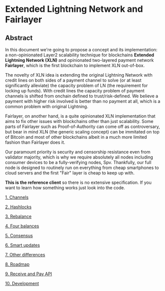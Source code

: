 # Extended Lightning Network and Fairlayer 

## Abstract

In this document we're going to propose a concept and its implementation: a non-opinionated Layer2 scalability technique for blockchains **Extended Lightning Network (XLN)** and opinionated two-layered payment network **Fairlayer**, which is the first blockchain to implement XLN out-of-box.

The novelty of XLN idea is extending the original Lightning Network with credit lines on both sides of a payment channel to solve (or at least significantly alleviate) the capacity problem of LN (the requirement for locking up funds). With credit lines the capacity problem of payment channels is shifted from onchain defined to trust/risk-defined. We believe a payment with higher risk involved is better than no payment at all, which is a common problem with original Lightning.

Fairlayer, on another hand, is a quite opinionated XLN implementation that aims to fix other issues with blockchains other than just scalability. Some parts of Fairlayer such as Proof-of-Authority can come off as controversary, but bear in mind XLN (the generic scaling concept) can be immitated on top of Bitcoin and most of other blockchains albeit in a much more limited fashion than Fairlayer does it.

Our paramount priority is security and censorship resistance even from validator majority, which is why we require absolutely all nodes including consumer devices to be a fully-verifying nodes, Spv. Thankfully, our full node is designed to routinely run on everything from cheap smartphones to cloud servers and the first "Fair" layer is cheap to keep up with.

**This is the reference client** so there is no extensive specification. If you want to learn how something works just look into the code.

[1. Channels](/1_channels.md)

[2. Hashlocks](/2_hashlocks.md)

[3. Rebalance](/3_rebalance.md)

[4. Four balances](/4_four_balances.md)

[5. Consensus](/5_consensus.md)

[6. Smart updates](/6_smart_updates.md)

[7. Other differences](/7_other_differences.md)

[8. Roadmap](/8_roadmap.md)

[9. Receive and Pay API](/9_receive_and_pay.md)

[10. Development](/10_genesis.md)



